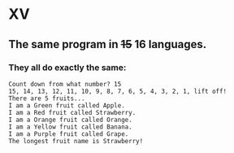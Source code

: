 # XV
## The same program in ~~15~~ 16 languages.

### They all do exactly the same:

```
Count down from what number? 15
15, 14, 13, 12, 11, 10, 9, 8, 7, 6, 5, 4, 3, 2, 1, lift off!
There are 5 fruits...
I am a Green fruit called Apple.
I am a Red fruit called Strawberry.
I am a Orange fruit called Orange.
I am a Yellow fruit called Banana.
I am a Purple fruit called Grape.
The longest fruit name is Strawberry!
```
